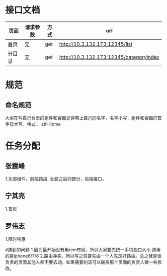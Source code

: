 # 接口文档

|页面|请求参数|方式|url|
|-|-|-|-|
|首页|无|get|http://10.3.132.173:12345/list|
|分目录|无|get|http://10.3.132.173:12345/categoryindex|

# 规范
## 命名规范
大家在写自己负责的组件和容器记得带上自己的名字，名字小写，组件和容器的首字母大写。格式：
ztf-Home

# 任务分配
## 张霆峰
1.头部组件，前端路由, 女装之后的部分，后端接口。

## 宁其亮
1.首页

## 罗伟志
1.限时特惠

#遇到的问题
1.因为最开始没有用rem布局，所以大家要先统一手机视口大小 选用的是iphone6/7/8
2.路由冲突，所以写之前要先由一个人先定好路由。总之就是谁负责的页面其他人都不要去动，如果需要的话可以联系那个页面的负责人做一些修改。